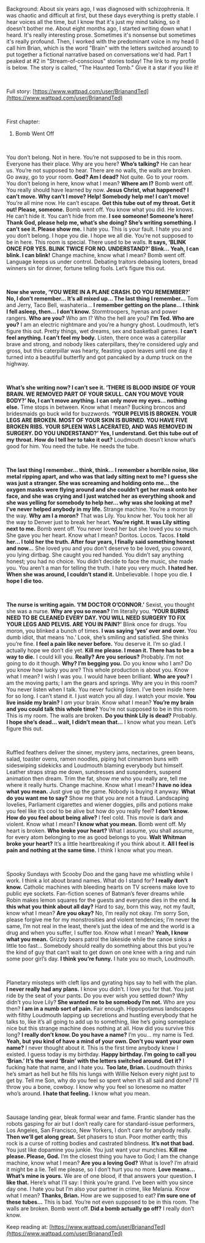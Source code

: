  Background: About six years ago, I was diagnosed with schizophrenia. It was chaotic and difficult at first, but these days everything is pretty stable. I hear voices all the time, but I know that it's just my mind talking, so it doesn't bother me. About eight months ago, I started writing down what I heard. It's really interesting prose. Sometimes it's nonsense but sometimes it's really profound. Then, I worked with the predominant voice in my head (I call him Brian, which is the word "Brain" with the letters switched around) to put together a fictional narrative based on conversations we'd had. Part 1 peaked at #2 in "Stream-of-conscious" stories today! The link to my profile is below. The story is called, "The Haunted Tomb." Give it a star if you like it!

&#x200B;

Full story: [https://www.wattpad.com/user/BrianandTed](https://www.wattpad.com/user/BrianandTed)

&#x200B;

First chapter:

1. Bomb Went Off

&#x200B;

You don’t belong. Not in here. You’re not supposed to be in this room. Everyone has their place. Why are you here? **Who’s talking?** He can hear us. You’re not supposed to hear. There are no walls, the walls are broken. Go away, go to your room. **God? Am I dead?** Not quite. Go to your room. You don’t belong in here, know what I mean? **Where am I?** Bomb went off. You really should have learned by now. **Jesus Christ, what happened?** **I can’t move. Why can’t I move? Help! Somebody help me! I can’t move!** You’re all mine now. He can’t escape. **Get this tube out of my throat. Get it out! Please, someone.** Bomb went off. You know what you did. He knows. He can’t hide it. You can’t hide from me. **I see someone! Someone’s here! Thank God, please help me, what’s she doing? She’s writing something. I can’t see it. Please show me.** I hate you. This is your fault. I hate you and you don’t belong. I hope you die. I hope we all die. You’re not supposed to be in here. This room is special. There used to be walls. **It says, ‘BLINK ONCE FOR YES. BLINK TWICE FOR NO. UNDERSTAND?’ Blink… Yeah, I can blink. I can blink!** Change machine, know what I mean? Bomb went off. Language keeps us under control. Debating traitors debasing looters, bread winners sin for dinner, fortune telling fools. Let’s figure this out. 

&#x200B;

**Now she wrote, ‘YOU WERE IN A PLANE CRASH. DO YOU REMEMBER?’ No, I don’t remember… It’s all mixed up… The last thing I remember…** Tom and Jerry, Taco Bell, washateria... **I remember getting on the plane… I think I fell asleep, then… I don’t know.** Stormtroopers, hyenas and power rangers. **Who are you?** Who am I? Who the hell are you? **I’m Ted. Who are you?** I am an electric nightmare and you’re a hungry ghost. Loudmouth, let’s figure this out. Pretty things, wet dreams, sex and basketball games. **I can’t feel anything. I can’t feel my body.** Listen, there once was a caterpillar brave and strong, and nobody likes caterpillars, they’re considered ugly and gross, but this caterpillar was hearty, feasting upon leaves until one day it turned into a beautiful butterfly and got pancaked by a dump truck on the highway.

&#x200B;

**What’s she writing now? I can’t see it. ‘THERE IS BLOOD INSIDE OF YOUR BRAIN. WE REMOVED PART OF YOUR SKULL. CAN YOU MOVE YOUR BODY?’ No, I can’t move anything. I can only move my eyes… nothing else.** Time stops in between. Know what I mean? Bucking broncos and bridesmaids go buck wild for buzzwords. **‘YOUR PELVIS IS BROKEN. YOUR LEGS ARE BROKEN. MOST OF YOUR SKIN IS BURNED. YOU HAVE FIVE BROKEN RIBS. YOUR SPLEEN WAS LACERATED, AND WAS REMOVED IN SURGERY. DO YOU UNDERSTAND?’ Yes, I understand. Get this tube out of my throat. How do I tell her to take it out?** Loudmouth doesn’t know what’s good for him. You need the tube. He needs the tube. 

&#x200B;

**The last thing I remember… think, think… I remember a horrible noise, like metal ripping apart, and who was that lady sitting next to me? I guess she was just a stranger. She was screaming and holding onto me… the oxygen masks were flying around and she couldn’t get her mask onto her face, and she was crying and I just watched her as everything shook and she was yelling for somebody to help her… why was she looking at me? I’ve never helped anybody in my life.** Strange machine. You’re a moron by the way. **Why am I a moron?** That was Lily. You know her. You took her all the way to Denver just to break her heart. **You’re right. It was Lily sitting next to me.** Bomb went off. You never loved her but she loved you so much. She gave you her heart. Know what I mean? Doritos. Locos. Tacos. **I told her… I told her the truth. After four years, I finally said something honest and now…** She loved you and you don’t deserve to be loved, you coward, you lying dirtbag. She caught you red handed. You didn’t say anything honest; you had no choice. You didn’t decide to face the music, she made you. You aren’t a man for telling the truth. I hate you very much. **I hated her. When she was around, I couldn’t stand it.** Unbelievable. I hope you die. **I hope I die too.** 

&#x200B;

**The nurse is writing again. ‘I’M DOCTOR O’CONNOR.’** Sexist, you thought she was a nurse. **Why are you so mean?** I’m literally you. **‘YOUR BURNS NEED TO BE CLEANED EVERY DAY. YOU WILL NEED SURGERY TO FIX YOUR LEGS AND PELVIS. ARE YOU IN PAIN?’** Blink once for drugs. You moron, you blinked a bunch of times. **I was saying ‘yes’ over and over.** You dumb idiot, that means ‘no.’ Look, she’s smiling and satisfied. She thinks you’re fine. **I feel a pain like never before.** You deserve it. I’m so glad. I actually hope we don’t die yet. **Kill me please. I mean it. There has to be a way to die.** I could kill you. **Really? Are you serious?** Probably. I’m not going to do it though. **Why? I’m begging you.** Do you know who I am? Do you know how lucky you are? This whole production is about you. Know what I mean? I wish I was you. I would have been brilliant. **Who are you?** I am the moving parts; I am the gears and springs. Why are you in this room? You never listen when I talk. You never fucking listen. I’ve been inside here for so long. I can’t stand it. I just watch you all day. I watch your movie. **You live inside my brain?** I *am* your brain. Know what I mean? **You’re my brain and you could talk this whole time?** You’re not supposed to be in this room. This is my room. The walls are broken. **Do you think Lily is dead?** Probably. **I hope she’s dead… wait, I didn’t mean that…** I know what you mean. Let’s figure this out.

&#x200B;

Ruffled feathers deliver the sinner, mystery jams, nectarines, green beans, salad, toaster ovens, ramen noodles, piping hot cinnamon buns with sideswiping sidekicks and Loudmouth blaming everybody but himself. Leather straps strap me down, sundresses and suspenders, suspend animation then dream. Trim the fat, show me who you really are, tell me where it really hurts. Change machine. Know what I mean? **I have no idea what you mean.** Just give up the game. Nobody is buying it anyway. **What do you want me to say?** Show me that you are not a fraud. Landscaping lovelies, Parliament cigarettes and wiener doggies, pills and potions make you feel like it’s cool to be alive but how do you really feel? **I don’t know. How do you feel about being alive?** I feel cold. This movie is dark and violent. Know what I mean? **I know what you mean.** Bomb went off. My heart is broken. **Who broke your heart?** What I assume, you shall assume, for every atom belonging to me as good belongs to you. **Walt Whitman broke your heart?** It’s a little heartbreaking if you think about it. **All I feel is pain and nothing at the same time.** I think I know what you mean. 

&#x200B;

Spooky Sundays with Scooby Doo and the gang have me whistling while I work. I think a lot about brand names. What do I stand for? **I really don’t know.** Catholic machines with bleeding hearts on TV screens make love to public eye sockets. Fan-fiction scenes of Batman’s fever dreams while Robin makes lemon squares for the guests and everyone dies in the end. **Is this what you think about all day?** Hard to say, born this way, not my fault, know what I mean? **Are you okay?** No, I’m really not okay. I’m sorry Son, please forgive me for my monstrosities and violent tendencies; I’m never the same, I’m not real in the least, there’s just the idea of me and the world is a drug and when you suffer, I suffer too. Know what I mean? **Yeah, I know what you mean.** Grizzly bears patrol the lakeside while the canoe sinks a little too fast… Somebody should really do something about this but you’re the kind of guy that can’t wait to get down on one knee with a ring and ruin some poor girl’s day. **I think you’re funny.** I hate you so much, Loudmouth. 

&#x200B;

Planetary missteps with cleft lips and gyrating hips say to hell with the plan. **I never really had any plans.** I know you didn’t. I love you for that. You just ride by the seat of your pants. Do you ever wish you settled down? Why didn’t you love Lily? **She wanted me to be somebody I’m not.** Who are you then? **I am in a numb sort of pain.** Fair enough. Hippopotamus landscapes with filthy Loudmouth lapping up secretions and hustling everybody that he talks to, like it’s all going to add up to something, like he’s going someplace nice but this strange machine does nothing at all. How did you survive this long? **I really don’t know. Do you have a name?** I’m you… my name is Ted. **Yeah, but you kind of have a mind of your own. Don’t you want your own name?** I never thought about it. This is the first time anybody knew I existed. I guess today is my birthday. **Happy birthday. I’m going to call you ‘Brian.’ It’s the word ‘Brain’ with the letters switched around. Get it?** I fucking hate that name, and I hate you. **Too late, Brian.** Loudmouth thinks he’s smart as hell but he fills his lungs with Willie Nelson every night just to get by. Tell me Son, why do you feel so spent when it’s all said and done? I’ll throw you a bone, cowboy. I know why you feel so lonesome no matter who’s around. **I hate that feeling.** I know what you mean.

&#x200B;

Sausage landing gear, bleak formal wear and fame. Frantic slander has the robots gasping for air but I don’t really care for standard-issue performers, Los Angeles, San Francisco, New Yorkers, I don’t care for anybody really. **Then we’ll get along great.** Set phasers to stun. Poor mother earth; this rock is a curse of rotting bodies and castrated blindness. **It’s not that bad.** You just like dopamine you junkie. You just want your munchies. **Kill me please. Please, God.** I’m the closest thing you have to God; I am the change machine, know what I mean? **Are you a loving God?** What is love? I’m afraid it might be a lie. Tell me please, so I don’t hurt you no more. **Love means… What’s mine is yours.** We are of one blood, if that answers your question. **I like that.** Here’s what I’ll say: I think you’re grand. I’ve been with you since day one. I hate you but I’m also your partner in crime, like Melania. Know what I mean? **Thanks, Brian.** How are we supposed to eat? **I’m sure one of these tubes…** This is bad. You’re not even supposed to be in this room. The walls are broken. Bomb went off. **Did a bomb actually go off?** I really don’t know.

Keep reading at: [https://www.wattpad.com/user/BrianandTed](https://www.wattpad.com/user/BrianandTed)